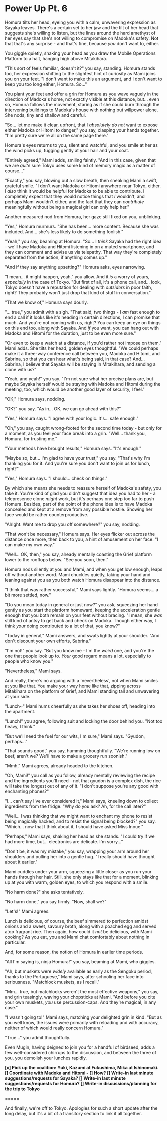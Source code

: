 # Power Up Pt. 6

Homura tilts her head, eyeing you with a calm, unwavering expression as Sayaka leaves. There's a certain set to her jaw and the tilt of her head that suggests she's willing to listen, but the lines around the hard amethyst of her eyes say that she's not willing to compromise on Madoka's safety. Not that that's any surprise - and that's fine, because *you* don't want to, either.

You giggle quietly, shaking your head as you draw the Mobile Operations Platform to a halt, hanging high above Mitakihara.

"This sort of feels familiar, doesn't it?" you say, standing. Homura stands too, her expression shifting to the slightest hint of curiosity as Mami joins you on your feet. "I don't want to make this an argument, and I don't want to keep you too long either, Homura. So..."

You plant your feet and offer a grin for Homura as you wave vaguely in the direction of Madoka's home, not exactly visible at this distance, but... even so, Homura follows the movement, staring as if she could burn through the intervening buildings to Madoka's house with nothing but willpower alone. She nods, tiny and shallow and careful.

"So... let me make it clear, upfront, that I *absolutely do not* want to expose either Madoka or Hitomi to danger," you say, clasping your hands together. "I'm pretty sure we're all on the same page there."

Homura's eyes returns to you, silent and watchful, and you smile at her as the wind picks up, tugging gently at your hair and your coat.

"Entirely agreed," Mami adds, smiling faintly. "And in this case, given that we are *quite* sure Tokyo uses some kind of memory magic as a matter of course..."

"Exactly," you say, blowing out a slow breath, then sneaking Mami a swift, grateful smile. "I don't want Madoka or Hitomi anywhere near Tokyo, either. I *also* think it would be helpful for Madoka to be able to contribute. I completely expect that they would notice things that *I* wouldn't, and perhaps Mami wouldn't either, and the fact that they can *contribute* meaningfully without being a magical girl can only help her."

Another measured nod from Homura, her gaze still fixed on you, unblinking.

"Yes," Homura murmurs. "She has been... more content. Because she was included. And... she's less likely to do something foolish."

"Yeah," you say, beaming at Homura. "So... I *think* Sayaka had the right idea - we'll have Madoka and Hitomi listening in on a muted smartphone, and they can comment and advise us via telepathy. That way they're completely separated from the action, if anything comes up."

"And if they say anything upsetting?" Homura asks, eyes narrowing.

"I mean... it might happen, yeah," you allow. And it *is* a worry of yours, *especially* in the case of Tokyo. "But first of all, it's a phone call, and... look, Tokyo doesn't have a reputation for dealing with *outsiders* in poor faith, right? They probably won't just drop that kind of stuff in conversation."

"That we know of," Homura says dourly.

"... true," you admit with a sigh. "That said, two things - I *am* fast enough to end a call if it looks like it's heading in certain directions, I can promise that much. And you're not coming with us, right? You can keep an eye on things on this end too, along with Sayaka. And *if* you want, you can hang out with Madoka and Hitomi for the duration, just to be even more sure."

"Or even to keep a watch at a distance, if you'd rather not impose on them," Mami adds. She tilts her head, golden eyes thoughtful. "We could perhaps make it a three-way conference call between you, Madoka and Hitomi, and Sabrina, so that you can hear what's being said, in that case? And... Sabrina, I believe that Sayaka will be staying in Mitakihara, and sending a clone with us?"

"Yeah, and yeah!" you say. "I'm not sure what her precise plans are, but maybe Sayaka herself would be staying with Madoka and Hitomi during the meeting, too, which would be another good layer of security, I feel."

"OK," Homura says, nodding.

"OK?" you say. "As in... OK, we can go ahead with this?"

"Yes," Homura says. "I agree with your logic. It's... safe enough."

"Oh," you say, caught wrong-footed for the second time today - but only for a moment, as you feel your face break into a grin. "Well... thank you, Homura, for trusting me."

"Your methods have brought results," Homura says. "It's enough."

"Maybe so, but... I'm glad to have your trust," you say. "That's why I'm thanking you for it. And you're sure you don't want to join us for lunch, right?"

"Yes," Homura says. "I should... check on things."

By which she means she needs to reassure herself of Madoka's safety, you take it. You're kind of glad you didn't suggest that idea you had to her - a telepresence clone *might* work, but it's perhaps one step too far to push Homura. Besides, part of the point of the phone idea is to have Madoka concealed and kept at a remove from any possible hostile. Showing her face would be rather counterproductive.

"Alright. Want me to drop you off somewhere?" you say, nodding.

"That won't be necessary," Homura says. Her eyes flicker out across the distance once more, then back to you, a hint of amusement on her face. "I can make my own way."

"Well... OK, then," you say, already mentally coasting the Grief platform lower to the rooftops below. "See you soon, then."

Homura nods silently at you and Mami, and when you get low enough, leaps off without another word. Mami chuckles quietly, taking your hand and leaning against you as you both watch Homura disappear into the distance.

"I think that was rather successful," Mami says lightly. "Homura seems... a bit more settled, now."

"Do you mean today in general or just now?" you ask, squeezing her hand gently as you start the platform homeward, keeping the acceleration gentle enough that you both remain on your feet without bracing. "I mean, she *was* still kind of antsy to get back and check on Madoka. Though either way, I think *your* doing contributed to a lot of that, you know?"

"Today in general," Mami answers, and swats lightly at your shoulder. "And don't discount your own efforts, Sabrina."

"I'm not!" you say. "But you know me - I'm the *weird* one, and you're the one that people look up to. *Your* good regard means a lot, especially to people who know you."

"Nevertheless," Mami says.

And really, there's no arguing with a 'nevertheless', not when Mami smiles at you like that. You make your way home like that, zipping across Mitakihara on the platform of Grief, and Mami standing tall and unwavering at your side.

"Lunch\~" Mami hums cheerfully as she takes her shoes off, heading into the apartment.

"Lunch!" you agree, following suit and locking the door behind you. "Not too heavy, I think."

"But we'll need the fuel for our wits, I'm sure," Mami says. "Gyudon, perhaps..."

"That sounds good," you say, humming thoughtfully. "We're running low on beef, aren't we? We'll have to make a grocery run soonish."

"Mmh," Mami agrees, already headed to the kitchen.

"Oh, Mami!" you call as you follow, already mentally reviewing the recipe and the ingredients you'll need - not that gyudon is a complex dish, the rice will take the longest out of any of it. "I don't suppose you're any good with enchanting phones?"

"I... can't say I've ever considered it," Mami says, kneeling down to collect ingredients from the fridge. "Why do you ask? Ah, for the call later?"

"Well... I was thinking that we might want to enchant my phone to resist being magically hacked, and to resist the signal being blocked?" you say. "Which... now that I think about it, I should have asked Miss Inoue."

"Perhaps," Mami says, shaking her head as she stands. "I could try if we had more time, but... electronics are delicate. I'm sorry..."

"Don't be, it was my mistake," you say, wrapping your arm around her shoulders and pulling her into a gentle hug. "I really should have thought about it earlier."

Mami cuddles under your arm, squeezing a little closer as you run your hands through her hair. Still, she only stays like that for a moment, blinking up at you with warm, golden eyes, to which you respond with a smile.

"No harm done?" she asks tentatively.

"No harm done," you say firmly. "Now, shall we?"

"Let's!" Mami agrees.

Lunch is delicious, of course, the beef simmered to perfection amidst onions and a sweet, savoury broth, along with a poached egg and served atop fragrant rice. Then again, how could it *not* be delicious, with Mami cooking? As you eat, you and Mami chat comfortably about nothing in particular.

And, for some reason, the notion of Homura in earlier time periods.

"All I'm saying is, ninja Homura!" you say, beaming at Mami, who giggles.

"Ah, but muskets were *widely* available as early as the Sengoku period, thanks to the Portuguese," Mami says, after schooling her face into seriousness. "Matchlock muskets, as I recall."

"Mm... true, but matchlocks weren't the most effective weapons," you say, and grin teasingly, waving your chopsticks at Mami. "And before you cite your own muskets, *you* use percussion-caps. *And* they're magical, in any case."

"I wasn't going to!" Mami says, matching your delighted grin in kind. "But as you well know, the issues were primarily with reloading and with accuracy, neither of which would really concern Homura."

"True..." you admit thoughtfully.

Even Mugin, having deigned to join you for a handful of birdseed, adds a few well-considered chirrups to the discussion, and between the three of you, you demolish your lunches rapidly.

**\[x] Pick up the coalition: Yuki, Kazumi at Fukushima, Mika at Ishinomaki.
\[] Coordinate with Madoka and Hitomi
\- \[] How?
\[] Write-in last minute suggestions/requests for Sayaka?
\[] Write-in last minute suggestions/requests for Homura?
\[] Write-in discussions/planning for the trip to Tokyo**

\=====​

And finally, we're off to Tokyo. Apologies for such a short update after the long delay, but it's a bit of a transitory section to link it all together.
